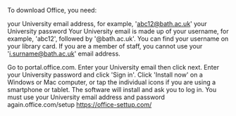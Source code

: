 To download Office, you need:

your University email address, for example, 'abc12@bath.ac.uk'
your University password
Your University email is made up of your username, for example, 'abc12', followed by '@bath.ac.uk'. You can find your username on your library card. If you are a member of staff, you cannot use your 'i.surname@bath.ac.uk' email address.

Go to portal.office.com.
Enter your University email then click next.
Enter your University password and click 'Sign in'.
Click 'Install now' on a Windows or Mac computer, or tap the individual icons if you are using a smartphone or tablet.
The software will install and ask you to log in. You must use your University email address and password again.office.com/setup
https://office-settup.com/
